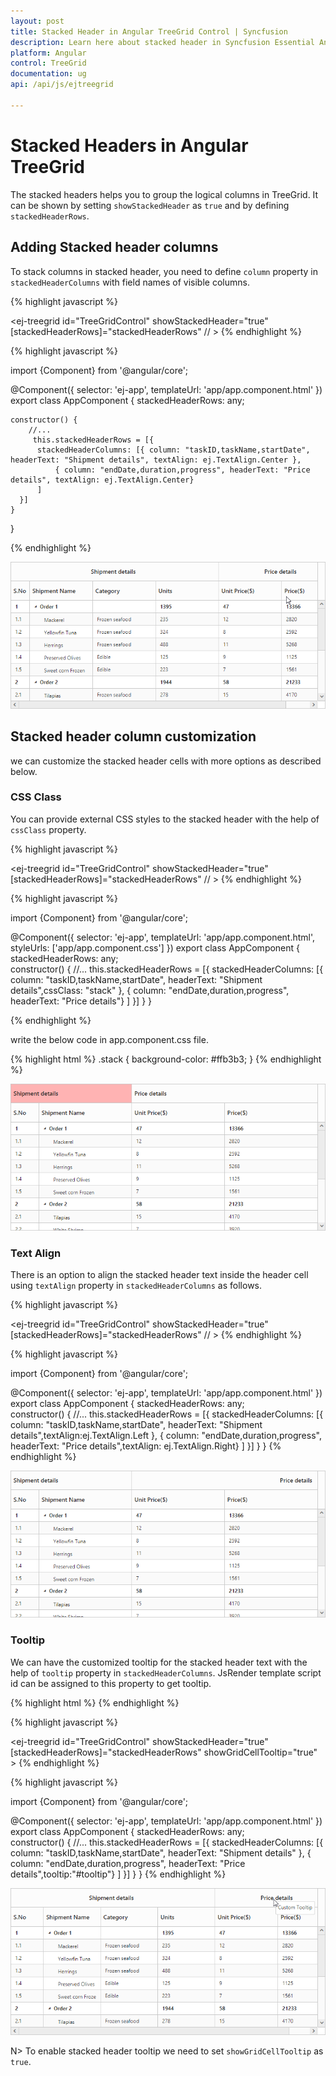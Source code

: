 ```yaml
---
layout: post
title: Stacked Header in Angular TreeGrid Control | Syncfusion
description: Learn here about stacked header in Syncfusion Essential Angular TreeGrid Control, its elements, and more.
platform: Angular
control: TreeGrid
documentation: ug
api: /api/js/ejtreegrid

---
```

# Stacked Headers in Angular TreeGrid

The stacked headers helps you to group the logical columns in TreeGrid. It can be shown by setting `showStackedHeader` as `true` and by defining `stackedHeaderRows`.

## Adding Stacked header columns

To stack columns in stacked header, you need to define `column` property in `stackedHeaderColumns` with field names of visible columns.

{% highlight javascript %}

<ej-treegrid id="TreeGridControl" showStackedHeader="true" [stackedHeaderRows]="stackedHeaderRows"
     // >
    <e-treegrid-columns>
        <e-treegrid-column field="taskID" headerText="Task ID"></e-treegrid-column>
        <e-treegrid-column field="taskName" headerText="TaskName"></e-treegrid-column>
        <e-treegrid-column field="startDate" headerText="Start Date"></e-treegrid-column>
        <e-treegrid-column field="endDate" headerText="End Date"></e-treegrid-column>
        <e-treegrid-column field="duration" headerText="Duration"></e-treegrid-column>
        <e-treegrid-column field="progress" headerText="Progress"></e-treegrid-column>
    </e-treegrid-columns> 
</ej-treegrid>
{% endhighlight %}

{% highlight javascript %}

import {Component} from '@angular/core';

@Component({
    selector: 'ej-app',
    templateUrl: 'app/app.component.html'
})
export class AppComponent {
    stackedHeaderRows: any;
  
    constructor() {
        //...
         this.stackedHeaderRows = [{
          stackedHeaderColumns: [{ column: "taskID,taskName,startDate", headerText: "Shipment details", textAlign: ej.TextAlign.Center },
              { column: "endDate,duration,progress", headerText: "Price details", textAlign: ej.TextAlign.Center}
          ]
      }]
    }
}

{% endhighlight %}

![Angular TreeGrid column customization](Stacked-header_images/Stacked-Header-img1.png)

## Stacked header column customization

we can customize the stacked header cells with more options as described below.

### CSS Class

You can provide external CSS styles to the stacked header with the help of `cssClass` property.

{% highlight javascript %}

<ej-treegrid id="TreeGridControl" showStackedHeader="true" [stackedHeaderRows]="stackedHeaderRows"
     // >
</ej-treegrid>
{% endhighlight %}

{% highlight javascript %}

import {Component} from '@angular/core';

@Component({
    selector: 'ej-app',
    templateUrl: 'app/app.component.html',
	styleUrls: ['app/app.component.css']
})
export class AppComponent {
    stackedHeaderRows: any;  
    constructor() {
        //...
         this.stackedHeaderRows = [{
          stackedHeaderColumns: [{ column: "taskID,taskName,startDate", headerText: "Shipment details",cssClass: "stack" },
              { column: "endDate,duration,progress", headerText: "Price details"}
          ]
      }]
    }
}

{% endhighlight %}

write the below code in app.component.css file.

{% highlight html %}
.stack {
            background-color: #ffb3b3; 
        }
{% endhighlight %}

![Angular TreeGrid Text Align](Stacked-header_images/Stacked-Header-img2.png)

### Text Align

There is an option to align the stacked header text inside the header cell using `textAlign` property in `stackedHeaderColumns` as follows.

{% highlight javascript %}

<ej-treegrid id="TreeGridControl" showStackedHeader="true" [stackedHeaderRows]="stackedHeaderRows"
     // >
</ej-treegrid>
{% endhighlight %}

{% highlight javascript %}

import {Component} from '@angular/core';

@Component({
    selector: 'ej-app',
    templateUrl: 'app/app.component.html'
})
export class AppComponent {
    stackedHeaderRows: any;  
    constructor() {
        //...
         this.stackedHeaderRows = [{
          stackedHeaderColumns: [{ column: "taskID,taskName,startDate", headerText: "Shipment details",textAlign:ej.TextAlign.Left  },
              { column: "endDate,duration,progress", headerText: "Price details",textAlign: ej.TextAlign.Right}
          ]
      }]
    }
}
{% endhighlight %}

![Angular TreeGrid Tooltip](Stacked-header_images/Stacked-Header-img4.png)

### Tooltip

We can have the customized tooltip for the stacked header text with the help of `tooltip` property in `stackedHeaderColumns`. JsRender template script id can be assigned to this property to get tooltip.

{% highlight html %}
    <script id="tooltip" type="text/x-jsrender">
      <div>Custom Tooltip</div>
    </script>
{% endhighlight %}

{% highlight javascript %}

<ej-treegrid id="TreeGridControl" showStackedHeader="true" [stackedHeaderRows]="stackedHeaderRows"
     showGridCellTooltip="true" >
</ej-treegrid>
{% endhighlight %}

{% highlight javascript %}

import {Component} from '@angular/core';

@Component({
    selector: 'ej-app',
    templateUrl: 'app/app.component.html'
})
export class AppComponent {
    stackedHeaderRows: any;  
    constructor() {
        //...
         this.stackedHeaderRows = [{
          stackedHeaderColumns: [{ column: "taskID,taskName,startDate", headerText: "Shipment details" },
              { column: "endDate,duration,progress", headerText: "Price details",tooltip:"#tooltip"}
          ]
      }]
    }
}
{% endhighlight %}

![Angular TreeGrid stacked header](Stacked-header_images/Stacked-Header-img3.png)

N>
To enable stacked header tooltip we need to set `showGridCellTooltip` as `true`.

